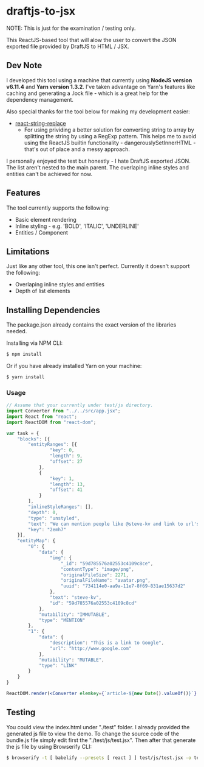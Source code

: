 # draftjs-to-jsx

NOTE: This is just for the examination / testing only.

This ReactJS-based tool that will alow the user to convert the JSON exported file provided by DraftJS to HTML / JSX.

## Dev Note

I developed this tool using a machine that currently using **NodeJS version v6.11.4** and **Yarn version 1.3.2**. I've taken advantage on Yarn's features like caching and generating a .lock file - which is a great help for the dependency management.

Also special thanks for the tool below for making my development easier:
* [react-string-replace](https://github.com/iansinnott/react-string-replace)
    * For using prividing a better solution for converting string to array by splitting the string by using a RegExp pattern. This helps me to avoid using the ReactJS builtin functionality - dangerouslySetInnerHTML - that's out of place and a messy approach.

I personally enjoyed the test but honestly - I hate DraftJS exported JSON. The list aren't nested to the main parent. The overlaping inline styles and entities can't be achieved for now.

## Features

The tool currently supports the following:
* Basic element rendering
* Inline styling - e.g. 'BOLD', 'ITALIC', 'UNDERLINE'
* Entities / Component

## Limitations

Just like any other tool, this one isn't perfect. Currently it doesn't support the following:
* Overlaping inline styles and entities
* Depth of list elements

## Installing Dependencies

The package.json already contains the exact version of the libraries needed.

Installing via NPM CLI:

```bash
$ npm install
```
Or if you have already installed Yarn on your machine:

```bash
$ yarn install
```

### Usage

```jsx
// Assume that your currently under test/js directory.
import Converter from "../../src/app.jsx";
import React from "react";
import ReactDOM from "react-dom";

var task = {
    "blocks": [{
        "entityRanges": [{
                "key": 0,
                "length": 9,
                "offset": 27
            },
            {
                "key": 1,
                "length": 13,
                "offset": 41
            }
        ],
        "inlineStyleRanges": [],
        "depth": 0,
        "type": "unstyled",
        "text": "We can mention people like @steve-kv and link to url's.",
        "key": "2emh7"
    }],
    "entityMap": {
        "0": {
            "data": {
                "img": {
                    "_id": "59d785576a02553c4109c8ce",
                    "contentType": "image/png",
                    "originalFileSize": 2271,
                    "originalFileName": "avatar.png",
                    "uuid": "734114e0-aa9a-11e7-8f69-831ae15637d2"
                },
                "text": "steve-kv",
                "id": "59d785576a02553c4109c8cd"
            },
            "mutability": "IMMUTABLE",
            "type": "MENTION"
        },
        "1": {
            "data": {
                "description": "This is a link to Google",
                "url": "http://www.google.com"
            },
            "mutability": "MUTABLE",
            "type": "LINK"
        }
    }
}

ReactDOM.render(<Converter elemkey={`article-${new Date().valueOf()}`} content={task}/>, document.querySelector('#container #task'));
```

## Testing

You could view the index.html under "./test" folder. I already provided the generated js file to view the demo. To change the source code of the bundle.js file simply edit first the "./test/js/test.jsx". Then after that generate the js file by using Browserify CLI:

```bash
$ browserify -t [ babelify --presets [ react ] ] test/js/test.jsx -o test/js/bundle.js
```